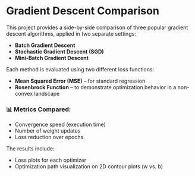 # Gradient Descent Comparison

This project provides a side-by-side comparison of three popular gradient descent algorithms, applied in two separate settings:

- **Batch Gradient Descent**
- **Stochastic Gradient Descent (SGD)**
- **Mini-Batch Gradient Descent**

Each method is evaluated using two different loss functions:
- **Mean Squared Error (MSE)** – for standard regression
- **Rosenbrock Function** – to demonstrate optimization behavior in a non-convex landscape

### 📊 Metrics Compared:
- Convergence speed (execution time)
- Number of weight updates
- Loss reduction over epochs

The results include:
- Loss plots for each optimizer
- Optimization path visualization on 2D contour plots (w vs. b)
